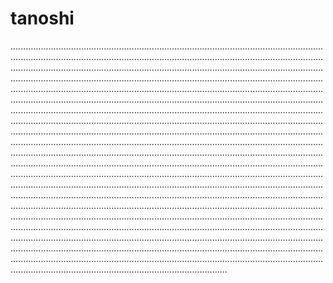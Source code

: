 # tanoshi

..................................................................................................................................................................................................................................................................................................................................................................................................................................................................................................................................................................................................................................................................................................................................................................................................................................................................................................................................................................................................................................................................................................................................................................................................................................................................................................................................................................................................................................................................................................................................................................................................................................................................................................................................................................................................................................................................................................................................................................................................................................................................................................................................................................................................................................................................................................................................................................................................................................................................................................................................................................................................................................................................................................................................................................................................